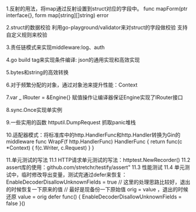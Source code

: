 1.反射的用法，将map通过反射设置到struct对应的字段中。
func mapForm(ptr interface{}, form map[string][]string) error

2.struct的数据校验
利用go-playground/validator来对struct的字段做校验
支持自定义规则来校验

3.责任链模式来实现middleware:log、auth

4.go build tag来实现条件编译:
json的通用实现和高效实现

5.bytes和string的高效转换

6.对于频繁分配的对象，通过对象池来提升性能：Context

7.var _ IRouter = &Engine{}
赋值操作让编译器保证Engine实现了IRouter接口

8.sync.Once实现单实例

9.一些实用的函数
httputil.DumpRequest
抓取panic堆栈

10.适配器模式：将标准库中的http.HandlerFunc和http.Handler转换为Gin的middleware
func WrapF(f http.HandlerFunc) HandlerFunc {
	return func(c *Context) {
		f(c.Writer, c.Request)
	}
}

11.单元测试的写法
11.1 HTTP请求单元测试的写法：httptest.NewRecorder()
11.2 assert库的使用：github.com/stretchr/testify/assert"
11.3 性能测试
11.4 单元测试中，临时修改导出变量，测试完通过defer来恢复：
EnableDecoderDisallowUnknownFields = true
// 这里的处理思路比较好，退出的时候恢复一下原来的值
// 最好是现备份一下原始值 orig = value ，退出的时候还原 value = orig
defer func() {
    EnableDecoderDisallowUnknownFields = false
}()	








